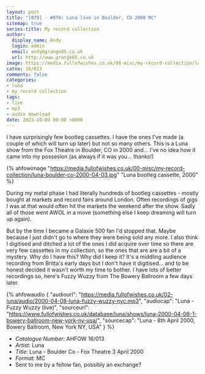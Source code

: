 ```yaml
---
layout: post
title: "[079] - #076: Luna live in Boulder, CO 2000 MC"
sitemap: true
series-title: My record collection
author:
  display_name: Andy
  login: admin
  email: andy@grange85.co.uk
  url: http://www.grange85.co.uk
image: https://media.fullofwishes.co.uk/00-misc/my-record-collection/luna-boulder-co-2000-04-03.jpg
catno: 16/013
comments: false
categories:
- luna
- my record collection
tags:
- live
- mp3
- audio download
date: 2023-10-09 00:00 +0000
---
```

I have surprisingly few bootleg cassettes. I have the ones I've made (a couple of which will turn up later) but not so many others. This is a Luna show from the Fox Theatre in Boulder, CO in 2000 and... I've no idea how it came into my possesion (as always if it was you... thanks!)

{% ahfowimage "https://media.fullofwishes.co.uk/00-misc/my-record-collection/luna-boulder-co-2000-04-03.jpg" "Luna bootleg cassette, 2000" %}

During my metal phase I had literally hundreds of bootleg cassettes - mostly bought at markets and record fairs around London. Often recordings of gigs I was at that would often hit the markets the weekend after the show. Sadly all of those went AWOL in a move (something else I keep dreaming will turn up again).

<!--more-->

But by the time I became a Galaxie 500 fan I'd stopped that. Maybe because I just didn't go to where they were being sold any more. I also think I digitised and ditched a lot of the ones I did acquire over time so there are very few cassettes in my collection, so the ones that are are a bit of a mystery. Why do I have this? Why did I keep it? It's a middling audience recording from Britta's early days but I don't have it digitised... and to be honest decided it wasn't worth my time to bother. I have lots of better recordings so, here's Fuzzy Wuzzy from The Bowery Ballroom a few days later.

{% ahfowaudio {
"audiourl": "https://media.fullofwishes.co.uk/02-luna/audio/2000-04-08-luna-fuzzy-wuzzy-nyc.mp3",
"audiocap": "Luna - Fuzzy Wuzzy (live)",
"sourceurl": "https://www.fullofwishes.co.uk/database/luna/shows/luna-2000-04-08-1-bowery-ballroom-new-york-ny-usa/",
"sourcecap": "Luna - 8th April 2000, Bowery Ballroom, New York NY, USA"
} %}

 - *Catalogue Number:* AHFOW 16/013
 - *Artist:* Luna
 - *Title:* Luna - Boulder Co - Fox Theatre 3 April 2000
 - *Format:* MC
 - Sent to me by a fellow fan, possibly an exchange?

